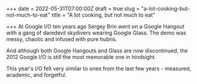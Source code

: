 +++
date = 2022-05-31T07:00:00Z
draft = true
slug = "a-lot-cooking-but-not-much-to-eat"
title = "A lot cooking, but not much to eat"

+++
At Google I/O ten years ago Sergey Brin went on a Google Hangout with a gang of daredevil skydivers wearing Google Glass. The demo was messy, chaotic and infused with pure hubris.

And although both Google Hangouts and Glass are now discontinued, the 2012 Google I/O is still the most memorable one in hindsight.

This year's I/O felt very similar to ones from the last few years - measured, academic, and forgetful.